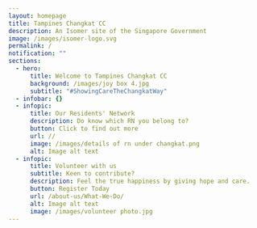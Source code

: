 ```yaml
---
layout: homepage
title: Tampines Changkat CC
description: An Isomer site of the Singapore Government
image: /images/isomer-logo.svg
permalink: /
notification: ""
sections:
  - hero:
      title: Welcome to Tampines Changkat CC
      background: /images/joy box 4.jpg
      subtitle: "#ShowingCareTheChangkatWay"
  - infobar: {}
  - infopic:
      title: Our Residents' Network
      description: Do know which RN you belong to?
      button: Click to find out more
      url: //
      image: /images/details of rn under changkat.png
      alt: Image alt text
  - infopic:
      title: Volunteer with us
      subtitle: Keen to contribute?
      description: Feel the true happiness by giving hope and care.
      button: Register Today
      url: /about-us/What-We-Do/
      alt: Image alt text
      image: /images/volunteer photo.jpg
---
```

